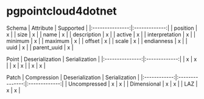 # pgpointcloud4dotnet

Schema
| Attribute | Supported |
|:---------------:|:-------------:|
| position        | x             |
| size            | x             |
| name            | x             |
| description     | x             |
| active          | x             |
| interpretation  | x             |
| minimum         | x             |
| maximum         | x             |
| offset          | x             |
| scale           | x             |
| endianness      | x             |
| uuid            | x             |
| parent_uuid     | x             |


Point
| Deserialization | Serialization |
|:---------------:|:-------------:|
| x               | x             |
| x               | x             |
| x               | x             |

Patch
| Compression  | Deserialization | Serialization |
|:------------:|:---------------:|:-------------:|
| Uncompressed | x               | x             |
| Dimensional  | x               | x             |
| LAZ          | x               | x             |
